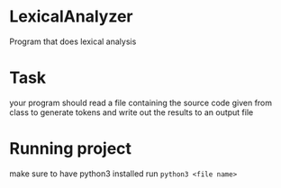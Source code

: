 # LexicalAnalyzer
Program that does lexical analysis

# Task
your program should read a file containing the source code given from class to generate tokens and write out the results to an output file

# Running project
make sure to have python3 installed
run `python3 <file name>`